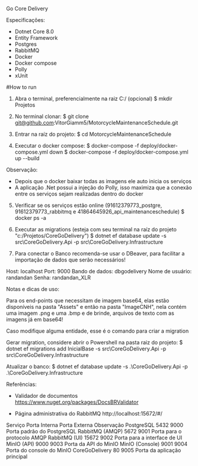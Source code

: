 Go Core Delivery

Especificações:
- Dotnet Core 8.0
- Entity Framework
- Postgres
- RabbitMQ
- Docker
- Docker compose
- Polly
- xUnit

#How to run
1. Abra o terminal, preferencialmente na raiz C:/ (opcional)
$ mkdir Projetos

2. No terminal clonar:
$ git clone git@github.com:VitorGiamm5/MotorcycleMaintenanceSchedule.git

3. Entrar na raíz do projeto:
$ cd MotorcycleMaintenanceSchedule

4. Executar o docker compose:
$ docker-compose -f deploy/docker-compose.yml down
$ docker-compose -f deploy/docker-compose.yml up --build

Observação:
- Depois que o docker baixar todas as imagens ele auto inicia os serviços
- A aplicação .Net possui a injeção do Polly, isso maximiza que a conexão entre os serviços sejam realizadas dentro do docker

5. Verificar se os serviços estão online (91612379773_postgre, 91612379773_rabbitmq e 41864645926_api_maintenanceschedule)
$ docker ps -a

7. Executar as migrations (esteja com seu terminal na raíz do projeto "c:/Projetos/CoreGoDelivery")
$ dotnet ef database update -s src\CoreGoDelivery.Api -p src\CoreGoDelivery.Infrastructure

8. Para conectar o Banco recomenda-se usar o DBeaver, para facilitar a importação de dados que serão necessários!

Host: localhost
Port: 9000
Bando de dados: dbgodelivery
Nome de usuário: randandan
Senha: randandan_XLR

Notas e dicas de uso:

Para os end-points que necessitam de imagem base64, elas estão disponíveis na pasta "Assets" e então na pasta "ImageCNH", nela contém uma imagem .png e uma .bmp e de brinde, arquivos de texto com as imagens já em base64!

Caso modifique alguma entidade, esse é o comando para criar a migration

Gerar migration, considere abrir o Powershell na pasta raiz do projeto: 
$ dotnet ef migrations add InicialBase -s src\CoreGoDelivery.Api -p src\CoreGoDelivery.Infrastructure

Atualizar o banco:
$ dotnet ef database update -s .\CoreGoDelivery.Api -p .\CoreGoDelivery.Infrastructure

Referências:

- Validador de documentos
https://www.nuget.org/packages/DocsBRValidator

- Página administrativa do RabbitMQ
http://localhost:15672/#/

Serviço	        Porta Interna	Porta Externa	Observação
PostgreSQL	    5432	        9000	        Porta padrão do PostgreSQL
RabbitMQ (AMQP)	5672	        9001	        Porta para o protocolo AMQP
RabbitMQ (UI)	15672	        9002	        Porta para a interface de UI
MinIO (API)	    9000	        9003	        Porta da API do MinIO
MinIO (Console)	9001	        9004	        Porta do console do MinIO
CoreGoDelivery	80	            9005	        Porta da aplicação principal
